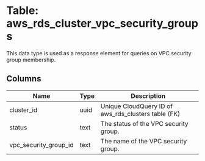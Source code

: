 
# Table: aws_rds_cluster_vpc_security_groups
This data type is used as a response element for queries on VPC security group membership. 
## Columns
| Name        | Type           | Description  |
| ------------- | ------------- | -----  |
|cluster_id|uuid|Unique CloudQuery ID of aws_rds_clusters table (FK)|
|status|text|The status of the VPC security group.|
|vpc_security_group_id|text|The name of the VPC security group.|

